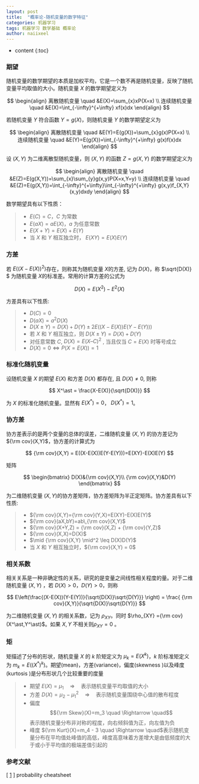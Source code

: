 ```yaml
---
layout: post
title:  "概率论-随机变量的数字特征"
categories: 机器学习
tags: 机器学习 数学基础 概率论
author: naiixeel
---
```


* content
{:toc}

### 期望

随机变量的数学期望的本质是加权平均，它是一个数不再是随机变量，反映了随机变量平均取值的大小。随机变量 $X$ 的数学期望定义为

$$
\begin{align}
离散随机变量 \quad &E(X)=\sum_{x}xP(X=x) \\
连续随机变量 \quad &E(X)=\int_{-\infty}^{+\infty} xf(x)dx
\end{align}
$$

若随机变量 $Y​$ 符合函数 $Y=g(X)​$，则随机变量 $Y​$ 的数学期望定义为

$$
\begin{align}
离散随机变量 \quad &E(Y)=E(g(X))=\sum_{x}g(x)P(X=x) \\
连续随机变量 \quad &E(Y)=E(g(X))=\int_{-\infty}^{+\infty} g(x)f(x)dx
\end{align}
$$

设 $(X,Y)$ 为二维离散型随机变量，则 $(X,Y)$ 的函数 $Z=g(X,Y)$ 的数学期望定义为

$$
\begin{align}
离散随机变量 \quad &E(Z)=E(g(X,Y))=\sum_{x}\sum_{y}g(x,y)P(X=x,Y=y) \\
连续随机变量 \quad &E(Z)=E(g(X,Y))=\int_{-\infty}^{+\infty}\int_{-\infty}^{+\infty} g(x,y)f_{X,Y}(x,y)dxdy
\end{align}
$$

数学期望具有以下性质：

> - $E(C) = C$，$C$ 为常数
> - $E(aX) = aE(X)$，$a$ 为任意常数
> - $E(X+Y) = E(X) +E(Y)$
> - 当 $X​$ 和 $Y​$ 相互独立时， $E(XY) = E(X)E(Y)​$ 

### 方差

若 $E ((X - E(X))^2)​$ 存在，则称其为随机变量 $X​$ 的方差,  记为 $D(X)​$，称 $\sqrt{D(X)}​$ 为随机变量 $X​$ 的标准差。常用的计算方差的公式为

$$
D(X)=E(X^2)-E^2(X)
$$

方差具有以下性质:

> - $D(C) = 0$
> - $D(aX)=a^2D(X)​$
> - $D(X \pm Y) = D(X)+D(Y) \pm 2E((X-E(X))E(Y-E(Y)))​$
> - 若 $X$ 和 $Y$ 相互独立，则 $D(X \pm Y) = D(X)+D(Y)$
> - 对任意常数 $C$, $D(X)= E(X – C)^2$ , 当且仅当 $C = E(X)$ 时等号成立
> - $D(X)=0 \Leftrightarrow P(X=E(X))=1$

### 标准化随机变量

设随机变量 $X$ 的期望 $E(X)$ 和方差 $D(X)$ 都存在, 且 $D(X) \neq 0$, 则称

$$
X^\ast = \frac{X-E(X)}{\sqrt{D(X)}}
$$

为 $X$ 的标准化随机变量。显然有 $E(X^\ast) = 0$， $D(X^\ast) = 1​$。

### 协方差

协方差表示的是两个变量的总体的误差，二维随机变量 $(X,Y)$ 的协方差记为 ${\rm cov}(X,Y)$，协方差的计算式为

$$
{\rm cov}(X,Y) = E((X-E(X))E(Y-E(Y)))=E(XY)-E(X)E(Y)
$$

矩阵

$$
\begin{bmatrix}
D(X)&{\rm cov}(X,Y)\\
{\rm cov}(X,Y)&D(Y)
\end{bmatrix}
$$

为二维随机变量 $(X,Y)​$ 的协方差矩阵，协方差矩阵为半正定矩阵。协方差具有以下性质:

> - ${\rm cov}(X,Y)={\rm cov}(Y,X)=E(XY)-E(X)E(Y)​$ 
> - ${\rm cov}(aX,bY)=ab\,{\rm cov}(X,Y)​$
> - ${\rm cov}(X+Y,Z) = {\rm cov}(X,Z) + {\rm cov}(Y,Z)​$
> - ${\rm cov}(X,X)=D(X)​$
> - $\mid {\rm cov}(X,Y) \mid^2 \leq D(X)D(Y)​$
> - 当 $X$ 和 $Y$ 相互独立时，${\rm cov}(X,Y) = 0$

### 相关系数​

相关关系是一种非确定性的关系，研究的是变量之间线性相关程度的量。对于二维随机变量 $(X,Y)$ ，若 $D(X)>0$，$D(Y)>0$，则称

$$
E\left(\frac{(X-E(X))(Y-E(Y))}{\sqrt{D(X)}\sqrt{D(Y)}} \right) = \frac{ {\rm cov}(X,Y)}{\sqrt{D(X)}\sqrt{D(Y)}}
$$

为二维随机变量 $(X,Y)$ 的相关系数，记为 $\rho_{XY}$。同时 $\rho_{XY} ={\rm cov}(X^\ast,Y^\ast)$。如果 $X,Y$ 不相关则$\rho_{XY} = 0$ 。

### 矩

矩描述了分布的形状，随机变量 $X​$ 的 $k​$ 阶矩定义为 $\mu_k=E(X^k)​$，$k​$ 阶标准矩定义为 $m_k = E((X^\ast)^k )​$。期望(mean)，方差(variance)，偏度(skewness )以及峰度(kurtosis )是分布形状几个比较重要的度量

> - 期望 $E(X) = \mu_1 \quad \Rightarrow \quad$表示随机变量平均取值的大小
> - 方差 $D(X) = \mu_2-\mu_1^2 \quad \Rightarrow \quad$表示随机变量围绕中心值的散布程度
> - 偏度 $${\rm Skew}(X)=m_3  \quad \Rightarrow \quad$$表示随机变量分布非对称的程度，向右倾斜值为正，向左值为负
> - 峰度 ${\rm Kurt}(X)=m_4 - 3  \quad \Rightarrow \quad$表示随机变量分布在平均值处峰值的高低，峰度高意味着方差增大是由低频度的大于或小于平均值的极端差值引起的

### 参考文献

[ [1](https://static1.squarespace.com/static/54bf3241e4b0f0d81bf7ff36/t/55e9494fe4b011aed10e48e5/1441352015658/probability_cheatsheet.pdf) ] probability cheatsheet